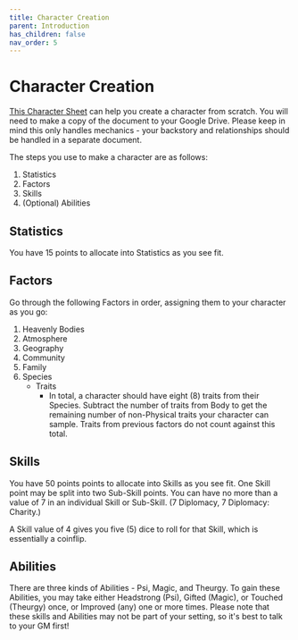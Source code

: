 ```yaml
---
title: Character Creation
parent: Introduction
has_children: false
nav_order: 5
---
```


# Character Creation

[This Character Sheet](https://docs.google.com/spreadsheets/d/1Olt3hcuoJQkOyyBNUh02fUZrBF__KgPm9EAcEBnHEwE/edit?usp=sharing) can help you create a character from scratch. You will need to make a copy of the document to your Google Drive. Please keep in mind this only handles mechanics - your backstory and relationships should be handled in a separate document.

The steps you use to make a character are as follows:

1. Statistics
2. Factors
3. Skills
4. (Optional) Abilities

## Statistics

You have 15 points to allocate into Statistics as you see fit.

## Factors

Go through the following Factors in order, assigning them to your character as you go:

1. Heavenly Bodies
2. Atmosphere
3. Geography
4. Community
5. Family
6. Species
   * Traits
       * In total, a character should have eight (8) traits from their Species. Subtract the number of traits from Body to get the remaining number of non-Physical traits your character can sample. Traits from previous factors do not count against this total.

## Skills

You have 50 points points to allocate into Skills as you see fit. One Skill point may be split into two Sub-Skill points. You can have no more than a value of 7 in an individual Skill or Sub-Skill. (7 Diplomacy, 7 Diplomacy: Charity.)

A Skill value of 4 gives you five (5) dice to roll for that Skill, which is essentially a coinflip.

## Abilities

There are three kinds of Abilities - Psi, Magic, and Theurgy. To gain these Abilities, you may take either Headstrong (Psi), Gifted (Magic), or Touched (Theurgy) once, or Improved (any) one or more times. Please note that these skills and Abilities may not be part of your setting, so it's best to talk to your GM first!
